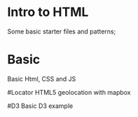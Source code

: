 # Intro to HTML

Some basic starter files and patterns;

# Basic 
Basic Html, CSS and JS

#Locator
HTML5 geolocation with mapbox

#D3
Basic D3 example
